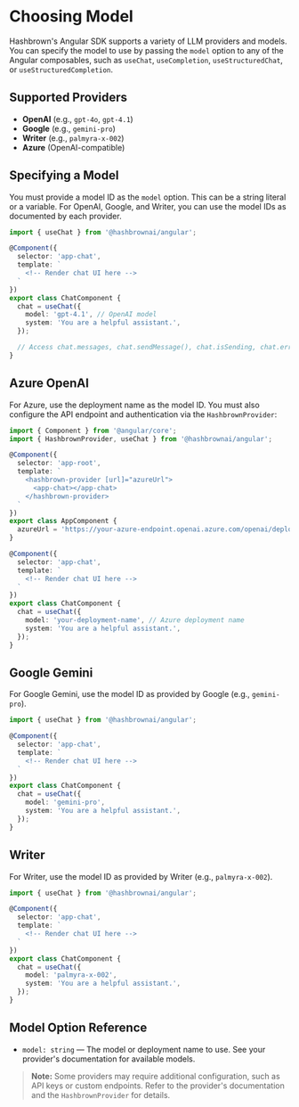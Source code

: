 # Choosing Model

Hashbrown's Angular SDK supports a variety of LLM providers and models. You can specify the model to use by passing the `model` option to any of the Angular composables, such as `useChat`, `useCompletion`, `useStructuredChat`, or `useStructuredCompletion`.

## Supported Providers

- **OpenAI** (e.g., `gpt-4o`, `gpt-4.1`)
- **Google** (e.g., `gemini-pro`)
- **Writer** (e.g., `palmyra-x-002`)
- **Azure** (OpenAI-compatible)

## Specifying a Model

You must provide a model ID as the `model` option. This can be a string literal or a variable. For OpenAI, Google, and Writer, you can use the model IDs as documented by each provider.

```typescript
import { useChat } from '@hashbrownai/angular';

@Component({
  selector: 'app-chat',
  template: `
    <!-- Render chat UI here -->
  `
})
export class ChatComponent {
  chat = useChat({
    model: 'gpt-4.1', // OpenAI model
    system: 'You are a helpful assistant.',
  });

  // Access chat.messages, chat.sendMessage(), chat.isSending, chat.error
}
```

## Azure OpenAI

For Azure, use the deployment name as the model ID. You must also configure the API endpoint and authentication via the `HashbrownProvider`:

```typescript
import { Component } from '@angular/core';
import { HashbrownProvider, useChat } from '@hashbrownai/angular';

@Component({
  selector: 'app-root',
  template: `
    <hashbrown-provider [url]="azureUrl">
      <app-chat></app-chat>
    </hashbrown-provider>
  `
})
export class AppComponent {
  azureUrl = 'https://your-azure-endpoint.openai.azure.com/openai/deployments/your-deployment-name/chat/completions?api-version=2023-03-15-preview';
}

@Component({
  selector: 'app-chat',
  template: `
    <!-- Render chat UI here -->
  `
})
export class ChatComponent {
  chat = useChat({
    model: 'your-deployment-name', // Azure deployment name
    system: 'You are a helpful assistant.',
  });
}
```

## Google Gemini

For Google Gemini, use the model ID as provided by Google (e.g., `gemini-pro`).

```typescript
import { useChat } from '@hashbrownai/angular';

@Component({
  selector: 'app-chat',
  template: `
    <!-- Render chat UI here -->
  `
})
export class ChatComponent {
  chat = useChat({
    model: 'gemini-pro',
    system: 'You are a helpful assistant.',
  });
}
```

## Writer

For Writer, use the model ID as provided by Writer (e.g., `palmyra-x-002`).

```typescript
import { useChat } from '@hashbrownai/angular';

@Component({
  selector: 'app-chat',
  template: `
    <!-- Render chat UI here -->
  `
})
export class ChatComponent {
  chat = useChat({
    model: 'palmyra-x-002',
    system: 'You are a helpful assistant.',
  });
}
```

## Model Option Reference

- `model: string` — The model or deployment name to use. See your provider's documentation for available models.

> **Note:** Some providers may require additional configuration, such as API keys or custom endpoints. Refer to the provider's documentation and the `HashbrownProvider` for details.
